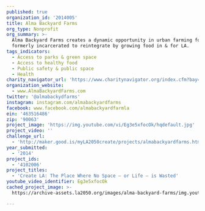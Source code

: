 ```yaml
---
published: true
organization_id: '2014005'
title: Alma Backyard Farms
org_type: Nonprofit
org_summary: >-
  Alma Backyard Farms creates a dynamic opportunity in urban farming for the
  formerly incarcerated to reintegrate by growing food in & for LA.
tags_indicators:
  - Access to parks & green space
  - Access to healthy food
  - Public safety & public space
  - Health
charity_navigator_url: 'https://www.charitynavigator.org/index.cfm?bay=search.profile&ein=463516486'
organization_website:
  - www.AlmaBackyardFarms.com
twitter: '@almabackydfarms'
instagram: instagram.com/almabackyardfarms
facebook: www.facebook.com/almabackyardfarmla
ein: '463516486'
zip: '90063'
project_image: 'https://img.youtube.com/vi/Eg3e5xfocOk/hqdefault.jpg'
project_video: ''
challenge_url:
  - 'http://maker.good.is/myLA2050create/projects/almabackyardfarms.html'
year_submitted:
  - '2014'
project_ids:
  - '4102006'
project_titles:
  - 'Create LA: The Place Where No Space – or Life – is Wasted'
youtube_video_identifier: Eg3e5xfocOk
cached_project_image: >-
  https://archive-assets.la2050.org/images/alma-backyard-farms/img.youtube.com/vi/Eg3e5xfocOk/hqdefault.jpg

---
```

